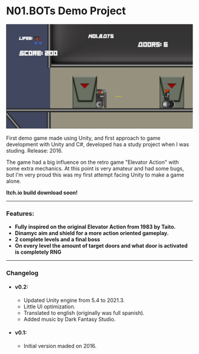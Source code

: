 # N01.BOTs Demo Project

<p align="center">
  <img src="N01.BOTs.png">
</p>

First demo game made using Unity, and first approach to game development with Unity and C#, developed has a study project when I was studing.
Release: 2016.

The game had a big influence on the retro game "Elevator Action" with some extra mechanics. At this point is very amateur and had some bugs, but I'm very proud this was my first attempt facing Unity to make a game alone.

<b>Itch.io build download soon!</b>

---

### Features:
- <b>Fully inspired on the original Elevator Action from 1983 by Taito.</b>
- <b>Dinamyc aim and shield for a more action oriented gameplay.</b>
- <b>2 complete levels and a final boss</b>
- <b>On every level the amount of target doors and what door is activated is completely RNG</b>

---

### Changelog

- #### v0.2:
  - Updated Unity engine from 5.4 to 2021.3.
  - Little UI optimization.
  - Translated to english (originally was full spanish).
  - Added music by Dark Fantasy Studio.
- #### v0.1:
  - Initial version maded on 2016.
